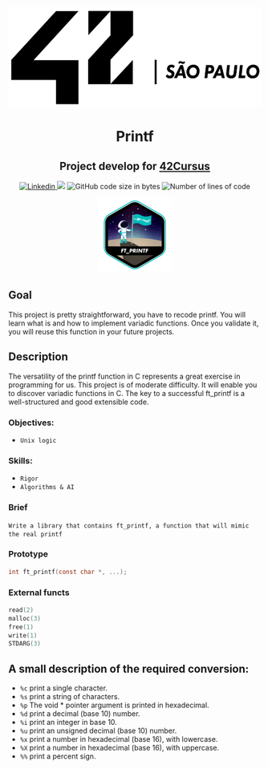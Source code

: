 <div align="center">
	<a href="https://www.42sp.org.br/">
		<img src="https://github.com/LucasDatilioCarderelli/42Cursus/blob/master/img/42-saopaulo.png" height=200>
	</a>
</div>

<h1 align="center"> Printf </h1>

<h2 align="center">
	Project develop for <a href="https://github.com/LucasDatilioCarderelli/42Cursus"> 42Cursus </a>
</h2>

<p align="center">
  	<a href="https://www.linkedin.com/in/lucasdatiliocarderelli/">
    	<img alt="Linkedin" src="https://img.shields.io/badge/Lucas Datilio Carderelli-blue?style=flat&logo=Linkedin&logoColor=white" />
  	</a>
    <img src="https://img.shields.io/github/last-commit/LucasDatilioCarderelli/01-Printf?color=blue">
	<img alt="GitHub code size in bytes" src="https://img.shields.io/github/languages/code-size/LucasDatilioCarderelli/01-Printf?color=blue" />
	<img alt="Number of lines of code" src="https://img.shields.io/tokei/lines/github/LucasDatilioCarderelli/01-Printf?color=blue" />
</p>

<div align="center">
	<a alt="get next line" href="https://github.com/LucasDatilioCarderelli/01-Printf">
		<img src="https://github.com/LucasDatilioCarderelli/42Cursus/blob/master/img/printf.png">
	</a>
</div>

## Goal
This project is pretty straightforward, you have to recode printf. You will learn what is and how to implement variadic functions. Once you validate it, you will reuse this function in your future projects.

## Description
The versatility of the printf function in C represents a great exercise in programming for
us. This project is of moderate difficulty. It will enable you to discover variadic functions
in C.
The key to a successful ft_printf is a well-structured and good extensible code.

### Objectives:
* `Unix logic`

### Skills:
* `Rigor`
* `Algorithms & AI`

### Brief
` Write a library that contains ft_printf, a function
that will mimic the real printf `

### Prototype
```c
int ft_printf(const char *, ...);
```

### External functs
```c
read(2)
malloc(3)
free(1)
write(1)
STDARG(3)
```

## A small description of the required conversion:
* `%c` print a single character.
* `%s` print a string of characters.
* `%p` The void * pointer argument is printed in hexadecimal.
* `%d` print a decimal (base 10) number.
* `%i` print an integer in base 10.
* `%u` print an unsigned decimal (base 10) number.
* `%x` print a number in hexadecimal (base 16), with lowercase.
* `%X` print a number in hexadecimal (base 16), with uppercase.
* `%%` print a percent sign.

